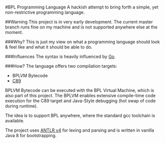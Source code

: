 #BPL Programming Language
A hackish attempt to bring forth a simple, yet non-restrictive programming
language.

##Warning
This project is in very early development. The current master branch runs fine
on my machine and is not supported anywhere else at the moment.

###Why?
This is just my view on what a programming language should look & feel like and
what it should be able to do.

###Influences
The syntax is heavily influenced by [Go](https://golang.org/).

###How?
The language offers two compilation targets:
* BPLVM Bytecode
* [C89](https://en.wikipedia.org/wiki/ANSI_C)

BPLVM Bytecode can be executed with the BPL Virtual Machine, which is also part
of this project. The BPLVM enables extensive compile-time code execution for the
C89 target and Java-Style debugging (hot swap of code during runtime).

The idea is to support BPL anywhere, where the standard gcc toolchain is
available.

The project uses [ANTLR v4](http://www.antlr.org/) for lexing and parsing and
is written in vanilla Java 8 for bootstrapping.
